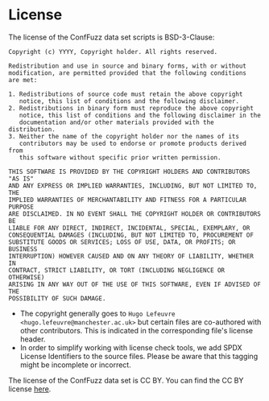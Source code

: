 # License

The license of the ConfFuzz data set scripts is BSD-3-Clause:

```
Copyright (c) YYYY, Copyright holder. All rights reserved.

Redistribution and use in source and binary forms, with or without
modification, are permitted provided that the following conditions
are met:

1. Redistributions of source code must retain the above copyright
   notice, this list of conditions and the following disclaimer.
2. Redistributions in binary form must reproduce the above copyright
   notice, this list of conditions and the following disclaimer in the
   documentation and/or other materials provided with the distribution.
3. Neither the name of the copyright holder nor the names of its
   contributors may be used to endorse or promote products derived from
   this software without specific prior written permission.

THIS SOFTWARE IS PROVIDED BY THE COPYRIGHT HOLDERS AND CONTRIBUTORS "AS IS"
AND ANY EXPRESS OR IMPLIED WARRANTIES, INCLUDING, BUT NOT LIMITED TO, THE
IMPLIED WARRANTIES OF MERCHANTABILITY AND FITNESS FOR A PARTICULAR PURPOSE
ARE DISCLAIMED. IN NO EVENT SHALL THE COPYRIGHT HOLDER OR CONTRIBUTORS BE
LIABLE FOR ANY DIRECT, INDIRECT, INCIDENTAL, SPECIAL, EXEMPLARY, OR
CONSEQUENTIAL DAMAGES (INCLUDING, BUT NOT LIMITED TO, PROCUREMENT OF
SUBSTITUTE GOODS OR SERVICES; LOSS OF USE, DATA, OR PROFITS; OR BUSINESS
INTERRUPTION) HOWEVER CAUSED AND ON ANY THEORY OF LIABILITY, WHETHER IN
CONTRACT, STRICT LIABILITY, OR TORT (INCLUDING NEGLIGENCE OR OTHERWISE)
ARISING IN ANY WAY OUT OF THE USE OF THIS SOFTWARE, EVEN IF ADVISED OF THE
POSSIBILITY OF SUCH DAMAGE.
```

- The copyright generally goes to `Hugo Lefeuvre <hugo.lefeuvre@manchester.ac.uk>`
  but certain files are co-authored with other contributors. This is indicated
  in the corresponding file's license header.
- In order to simplify working with license check tools, we add SPDX License
  Identifiers to the source files. Please be aware that this tagging might be
  incomplete or incorrect.

The license of the ConfFuzz data set is CC BY. You can find the CC BY license
[here](https://creativecommons.org/licenses/by/4.0/).
